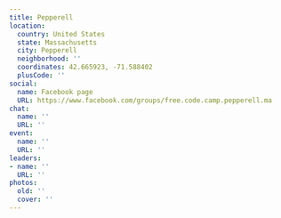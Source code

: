 ```yaml
---
title: Pepperell
location:
  country: United States
  state: Massachusetts
  city: Pepperell
  neighborhood: ''
  coordinates: 42.665923, -71.588402
  plusCode: ''
social:
  name: Facebook page
  URL: https://www.facebook.com/groups/free.code.camp.pepperell.ma
chat:
  name: ''
  URL: ''
event:
  name: ''
  URL: ''
leaders:
- name: ''
  URL: ''
photos:
  old: ''
  cover: ''
---
```

